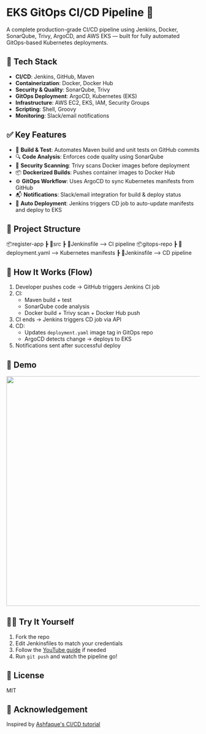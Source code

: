 # EKS GitOps CI/CD Pipeline 🚀  
A complete production-grade CI/CD pipeline using Jenkins, Docker, SonarQube, Trivy, ArgoCD, and AWS EKS — built for fully automated GitOps-based Kubernetes deployments.

## 🔧 Tech Stack
- **CI/CD**: Jenkins, GitHub, Maven
- **Containerization**: Docker, Docker Hub
- **Security & Quality**: SonarQube, Trivy
- **GitOps Deployment**: ArgoCD, Kubernetes (EKS)
- **Infrastructure**: AWS EC2, EKS, IAM, Security Groups
- **Scripting**: Shell, Groovy
- **Monitoring**: Slack/email notifications

## ✅ Key Features
- 🧪 **Build & Test**: Automates Maven build and unit tests on GitHub commits
- 🔍 **Code Analysis**: Enforces code quality using SonarQube
- 🔐 **Security Scanning**: Trivy scans Docker images before deployment
- 📦 **Dockerized Builds**: Pushes container images to Docker Hub
- ⚙️ **GitOps Workflow**: Uses ArgoCD to sync Kubernetes manifests from GitHub
- 📬 **Notifications**: Slack/email integration for build & deploy status
- 🔁 **Auto Deployment**: Jenkins triggers CD job to auto-update manifests and deploy to EKS

## 📁 Project Structure
📦register-app
┣ 📂src
┣ 📜Jenkinsfile --> CI pipeline
📦gitops-repo
┣ 📜deployment.yaml --> Kubernetes manifests
┣ 📜Jenkinsfile --> CD pipeline


## 🚀 How It Works (Flow)
1. Developer pushes code → GitHub triggers Jenkins CI job
2. CI:
   - Maven build + test
   - SonarQube code analysis
   - Docker build + Trivy scan + Docker Hub push
3. CI ends → Jenkins triggers CD job via API
4. CD:
   - Updates `deployment.yaml` image tag in GitOps repo
   - ArgoCD detects change → deploys to EKS
5. Notifications sent after successful deploy

## 🧪 Demo
<p align="center">
  <img src="https://raw.githubusercontent.com/your-username/project-name/main/screenshots/pipeline-flow.png" width="600"/>
</p>

## 👨‍💻 Try It Yourself
1. Fork the repo
2. Edit Jenkinsfiles to match your credentials
3. Follow the [YouTube guide](https://youtu.be/your-link) if needed
4. Run `git push` and watch the pipeline go!

## 📜 License
MIT

## 🙌 Acknowledgement
Inspired by [Ashfaque's CI/CD tutorial](https://youtu.be/your-link)
